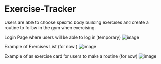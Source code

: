 # Exercise-Tracker
Users are able to choose specific body building exercises and create a routine to follow in the gym when exercising.

Login Page where users will be able to log in (temporary)
![image](https://user-images.githubusercontent.com/87868992/194768663-4d081539-d4fa-4dce-90e6-04469bf77cca.png)




Example of Exercises List (for now )
![image](https://user-images.githubusercontent.com/87868992/194602284-9d437779-161e-4ec7-b552-65197f1165c4.png)







Example of an exercise card for users to make a routine (for now)
![image](https://user-images.githubusercontent.com/87868992/194603370-178b0838-b82e-4a46-a1ec-79985fa28208.png)

